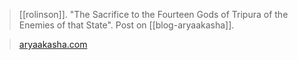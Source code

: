 > [[rolinson]]. "The Sacrifice to the Fourteen Gods of Tripura of the Enemies of that State". Post on [[blog-aryaakasha]].

> [aryaakasha.com](https://aryaakasha.com/2022/07/07/the-sacrifice-to-the-fourteen-gods-of-tripura-of-the-enemies-of-that-state/)